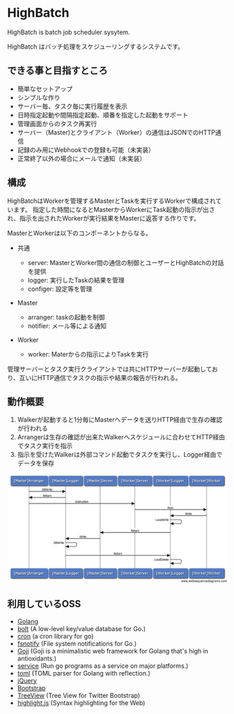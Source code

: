 # HighBatch

HighBatch is batch job scheduler sysytem.

HighBatch はバッチ処理をスケジューリングするシステムです。

## できる事と目指すところ

- 簡単なセットアップ
- シンプルな作り
- サーバー毎、タスク毎に実行履歴を表示
- 日時指定起動や間隔指定起動、順番を指定した起動をサポート
- 管理画面からのタスク再実行
- サーバー（Master)とクライアント（Worker）の通信はJSONでのHTTP通信
- 記録のみ用にWebhookでの登録も可能（未実装）
- 正常終了以外の場合にメールで通知（未実装）

## 構成

HighBatchはWorkerを管理するMasterとTaskを実行するWorkerで構成されています。
指定した時間になるとMasterからWorkerにTask起動の指示が出され、指示を出されたWorkerが実行結果をMasterに返答する作りです。

MasterとWorkerは以下のコンポーネントからなる。

- 共通
  - server: MasterとWorker間の通信の制御とユーザーとHighBatchの対話を提供
  - logger: 実行したTaskの結果を管理
  - configer: 設定等を管理

- Master
  - arranger: taskの起動を制御
  - notifier: メール等による通知

- Worker
  - worker: Materからの指示によりTaskを実行

管理サーバーとタスク実行クライアントでは共にHTTPサーバーが起動しており、互いにHTTP通信でタスクの指示や結果の報告が行われる。

## 動作概要

1. Walkerが起動すると1分毎にMasterへデータを送りHTTP経由で生存の確認が行われる
1. Arrangerは生存の確認が出来たWalkerへスケジュールに合わせてHTTP経由でタスク実行を指示
1. 指示を受けたWalkerは外部コマンド起動でタスクを実行し、Logger経由でデータを保存

![sequence](doc/sequence.png)

## 利用しているOSS

- [Golang](https://golang.org/)
- [bolt](https://github.com/boltdb/bolt) (A low-level key/value database for Go.)
- [cron](https://github.com/robfig/cron) (a cron library for go)
- [fsnotify](https://github.com/go-fsnotify/fsnotify) (File system notifications for Go.)
- [Goji](https://github.com/zenazn/goji) (Goji is a minimalistic web framework for Golang that's high in antioxidants.)
- [service](https://github.com/kardianos/service) (Run go programs as a service on major platforms.)
- [toml](https://github.com/BurntSushi/toml) (TOML parser for Golang with reflection.)
- [jQuery](https://jquery.com/)
- [Bootstrap](http://getbootstrap.com/)
- [TreeView](https://github.com/jonmiles/bootstrap-treeview) (Tree View for Twitter Bootstrap)
- [highlight.js](https://highlightjs.org/) (Syntax highlighting for the Web)



